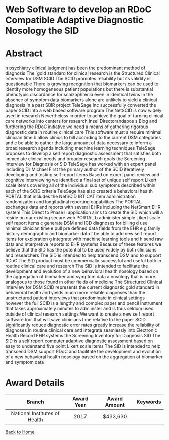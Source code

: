 
Web Software to develop an RDoC Compatible Adaptive Diagnostic Nosology the SID
===============================================================================

# Abstract


n psychiatry  clinical judgment has been the predominant method of diagnosis  The `gold standard  for
clinical research is the Structured Clinical Interview for DSM    SCID     The SCID   promotes reliability  but
its validity is questionable  There is growing recognition that biomarkers can be used to identify more
homogeneous patient populations  but there is substantial phenotypic discordance for schizophrenia even in
identical twins  In the absence of symptom data  biomarkers alone are unlikely to yield a clinical diagnosis 
 In a past SBIR project  TeleSage Inc  successfully converted the paper SCID into a web based
software program  The NetSCID   is now widely used in research  Nevertheless  in order to achieve the goal
of  turning clinical care networks into centers for research   Insel  Directorandapos s Blog        and furthering the
RDoC initiative  we need a means of gathering rigorous diagnostic data in routine clinical care  This software
must  a  require minimal clinician time   b  allow clinics to bill according to the current DSM   categories  and
 c  be able to gather the large amount of data necessary to inform a broad research agenda including machine
learning techniques  TeleSage proposes to develop a self report diagnostic assessment that satisfies both
immediate clinical needs and broader research goals  the  Screening Interview for Diagnosis  or SID 
 TeleSage has worked with an expert panel including Dr  Michael First  the primary author of the SCID 
   iteratively developing and testing self report items  Based on expert panel review and cognitive interviewing 
we identified a final set of     unique self report  Likert scale items covering all of the individual sub symptoms
described within each of the SCID criteria  TeleSage has also created a behavioral health PORTAL that
includes the NetSCID    IRT CAT item administration  randomization  and longitudinal reporting capabilities 
The PORTAL exchanges data and reports with several EHRs including the NetSmart EHR system 
 This Direct to Phase II application aims to create the SID  which will  a  reside on our existing secure
web PORTAL   b  administer simple Likert scale self report items   c  generate DSM   and ICD    diagnoses
for billing   d  use minimal clinician time   e  pull pre defined data fields from the EHR  e g  family history 
demographic  and biomarker data    f  be able to add new self report items for exploration   g  integrate with
machine learning tools  and  h  send raw data and interpretive reports to EHR systems  Because of these
features  we believe that the SID has the potential to be used widely by both clinicians and researchers 
 The SID is intended to help transcend DSM   and to support RDoC  The SID product must be
commercially successful and useful both in routine clinical care and research  The SID is intended to facilitate
the development and evolution of a new behavioral health nosology based on the aggregation of biomarker
and symptom data  a nosology that is more analogous to those found in other fields of medicine The Structured Clinical Interview for DSM    SCID    represents the current diagnostic gold standard in
behavioral health and yields much more reliable diagnoses than the unstructured patient interviews that
predominate in clinical settings  however  the full SCID   is a lengthy and complex paper and pencil instrument
that takes approximately    minutes to administer and is thus seldom used outside of clinical research
settings  We want to create a new  self report software tool that will save clinicians time relative to the paper
SCID  significantly reduce diagnostic error rates  greatly increase the reliability of diagnoses in routine clinical
care  and integrate seamlessly into Electronic Health Record  EHR  systems  the Screening Inventory for
Diagnosis  SID   The SID is a self report  computer adaptive diagnostic assessment  based on easy to 
understand  five point Likert scale items  The SID is intended to help transcend DSM    support RDoC  and
facilitate the development and evolution of a new behavioral health nosology based on the aggregation of
biomarker and symptom data  

# Award Details

|Branch|Award Year|Award Amount|Keywords|
| :---: | :---: | :---: | :---: |
|National Institutes of Health|2017|$433,630||
  
  


[Back to Home](https://github.com/chrischow/dod_sbir_awards/Reports/JH/#2557)